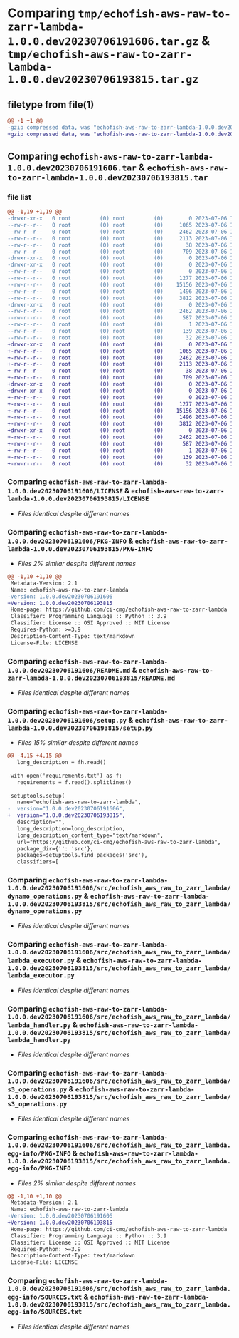 # Comparing `tmp/echofish-aws-raw-to-zarr-lambda-1.0.0.dev20230706191606.tar.gz` & `tmp/echofish-aws-raw-to-zarr-lambda-1.0.0.dev20230706193815.tar.gz`

## filetype from file(1)

```diff
@@ -1 +1 @@
-gzip compressed data, was "echofish-aws-raw-to-zarr-lambda-1.0.0.dev20230706191606.tar", last modified: Thu Jul  6 19:17:06 2023, max compression
+gzip compressed data, was "echofish-aws-raw-to-zarr-lambda-1.0.0.dev20230706193815.tar", last modified: Thu Jul  6 19:39:16 2023, max compression
```

## Comparing `echofish-aws-raw-to-zarr-lambda-1.0.0.dev20230706191606.tar` & `echofish-aws-raw-to-zarr-lambda-1.0.0.dev20230706193815.tar`

### file list

```diff
@@ -1,19 +1,19 @@
-drwxr-xr-x   0 root         (0) root         (0)        0 2023-07-06 19:17:06.223051 echofish-aws-raw-to-zarr-lambda-1.0.0.dev20230706191606/
--rw-r--r--   0 root         (0) root         (0)     1065 2023-07-06 19:16:02.000000 echofish-aws-raw-to-zarr-lambda-1.0.0.dev20230706191606/LICENSE
--rw-r--r--   0 root         (0) root         (0)     2462 2023-07-06 19:17:06.223051 echofish-aws-raw-to-zarr-lambda-1.0.0.dev20230706191606/PKG-INFO
--rw-r--r--   0 root         (0) root         (0)     2113 2023-07-06 19:16:02.000000 echofish-aws-raw-to-zarr-lambda-1.0.0.dev20230706191606/README.md
--rw-r--r--   0 root         (0) root         (0)       38 2023-07-06 19:17:06.223051 echofish-aws-raw-to-zarr-lambda-1.0.0.dev20230706191606/setup.cfg
--rw-r--r--   0 root         (0) root         (0)      709 2023-07-06 19:17:01.000000 echofish-aws-raw-to-zarr-lambda-1.0.0.dev20230706191606/setup.py
-drwxr-xr-x   0 root         (0) root         (0)        0 2023-07-06 19:17:06.219051 echofish-aws-raw-to-zarr-lambda-1.0.0.dev20230706191606/src/
-drwxr-xr-x   0 root         (0) root         (0)        0 2023-07-06 19:17:06.223051 echofish-aws-raw-to-zarr-lambda-1.0.0.dev20230706191606/src/echofish_aws_raw_to_zarr_lambda/
--rw-r--r--   0 root         (0) root         (0)        0 2023-07-06 19:16:02.000000 echofish-aws-raw-to-zarr-lambda-1.0.0.dev20230706191606/src/echofish_aws_raw_to_zarr_lambda/__init__.py
--rw-r--r--   0 root         (0) root         (0)     1277 2023-07-06 19:16:02.000000 echofish-aws-raw-to-zarr-lambda-1.0.0.dev20230706191606/src/echofish_aws_raw_to_zarr_lambda/dynamo_operations.py
--rw-r--r--   0 root         (0) root         (0)    15156 2023-07-06 19:16:02.000000 echofish-aws-raw-to-zarr-lambda-1.0.0.dev20230706191606/src/echofish_aws_raw_to_zarr_lambda/lambda_executor.py
--rw-r--r--   0 root         (0) root         (0)     1496 2023-07-06 19:16:02.000000 echofish-aws-raw-to-zarr-lambda-1.0.0.dev20230706191606/src/echofish_aws_raw_to_zarr_lambda/lambda_handler.py
--rw-r--r--   0 root         (0) root         (0)     3812 2023-07-06 19:16:02.000000 echofish-aws-raw-to-zarr-lambda-1.0.0.dev20230706191606/src/echofish_aws_raw_to_zarr_lambda/s3_operations.py
-drwxr-xr-x   0 root         (0) root         (0)        0 2023-07-06 19:17:06.223051 echofish-aws-raw-to-zarr-lambda-1.0.0.dev20230706191606/src/echofish_aws_raw_to_zarr_lambda.egg-info/
--rw-r--r--   0 root         (0) root         (0)     2462 2023-07-06 19:17:06.000000 echofish-aws-raw-to-zarr-lambda-1.0.0.dev20230706191606/src/echofish_aws_raw_to_zarr_lambda.egg-info/PKG-INFO
--rw-r--r--   0 root         (0) root         (0)      587 2023-07-06 19:17:06.000000 echofish-aws-raw-to-zarr-lambda-1.0.0.dev20230706191606/src/echofish_aws_raw_to_zarr_lambda.egg-info/SOURCES.txt
--rw-r--r--   0 root         (0) root         (0)        1 2023-07-06 19:17:06.000000 echofish-aws-raw-to-zarr-lambda-1.0.0.dev20230706191606/src/echofish_aws_raw_to_zarr_lambda.egg-info/dependency_links.txt
--rw-r--r--   0 root         (0) root         (0)      139 2023-07-06 19:17:06.000000 echofish-aws-raw-to-zarr-lambda-1.0.0.dev20230706191606/src/echofish_aws_raw_to_zarr_lambda.egg-info/requires.txt
--rw-r--r--   0 root         (0) root         (0)       32 2023-07-06 19:17:06.000000 echofish-aws-raw-to-zarr-lambda-1.0.0.dev20230706191606/src/echofish_aws_raw_to_zarr_lambda.egg-info/top_level.txt
+drwxr-xr-x   0 root         (0) root         (0)        0 2023-07-06 19:39:16.854461 echofish-aws-raw-to-zarr-lambda-1.0.0.dev20230706193815/
+-rw-r--r--   0 root         (0) root         (0)     1065 2023-07-06 19:38:10.000000 echofish-aws-raw-to-zarr-lambda-1.0.0.dev20230706193815/LICENSE
+-rw-r--r--   0 root         (0) root         (0)     2462 2023-07-06 19:39:16.850461 echofish-aws-raw-to-zarr-lambda-1.0.0.dev20230706193815/PKG-INFO
+-rw-r--r--   0 root         (0) root         (0)     2113 2023-07-06 19:38:10.000000 echofish-aws-raw-to-zarr-lambda-1.0.0.dev20230706193815/README.md
+-rw-r--r--   0 root         (0) root         (0)       38 2023-07-06 19:39:16.854461 echofish-aws-raw-to-zarr-lambda-1.0.0.dev20230706193815/setup.cfg
+-rw-r--r--   0 root         (0) root         (0)      709 2023-07-06 19:39:12.000000 echofish-aws-raw-to-zarr-lambda-1.0.0.dev20230706193815/setup.py
+drwxr-xr-x   0 root         (0) root         (0)        0 2023-07-06 19:39:16.850461 echofish-aws-raw-to-zarr-lambda-1.0.0.dev20230706193815/src/
+drwxr-xr-x   0 root         (0) root         (0)        0 2023-07-06 19:39:16.850461 echofish-aws-raw-to-zarr-lambda-1.0.0.dev20230706193815/src/echofish_aws_raw_to_zarr_lambda/
+-rw-r--r--   0 root         (0) root         (0)        0 2023-07-06 19:38:10.000000 echofish-aws-raw-to-zarr-lambda-1.0.0.dev20230706193815/src/echofish_aws_raw_to_zarr_lambda/__init__.py
+-rw-r--r--   0 root         (0) root         (0)     1277 2023-07-06 19:38:10.000000 echofish-aws-raw-to-zarr-lambda-1.0.0.dev20230706193815/src/echofish_aws_raw_to_zarr_lambda/dynamo_operations.py
+-rw-r--r--   0 root         (0) root         (0)    15156 2023-07-06 19:38:10.000000 echofish-aws-raw-to-zarr-lambda-1.0.0.dev20230706193815/src/echofish_aws_raw_to_zarr_lambda/lambda_executor.py
+-rw-r--r--   0 root         (0) root         (0)     1496 2023-07-06 19:38:10.000000 echofish-aws-raw-to-zarr-lambda-1.0.0.dev20230706193815/src/echofish_aws_raw_to_zarr_lambda/lambda_handler.py
+-rw-r--r--   0 root         (0) root         (0)     3812 2023-07-06 19:38:10.000000 echofish-aws-raw-to-zarr-lambda-1.0.0.dev20230706193815/src/echofish_aws_raw_to_zarr_lambda/s3_operations.py
+drwxr-xr-x   0 root         (0) root         (0)        0 2023-07-06 19:39:16.850461 echofish-aws-raw-to-zarr-lambda-1.0.0.dev20230706193815/src/echofish_aws_raw_to_zarr_lambda.egg-info/
+-rw-r--r--   0 root         (0) root         (0)     2462 2023-07-06 19:39:16.000000 echofish-aws-raw-to-zarr-lambda-1.0.0.dev20230706193815/src/echofish_aws_raw_to_zarr_lambda.egg-info/PKG-INFO
+-rw-r--r--   0 root         (0) root         (0)      587 2023-07-06 19:39:16.000000 echofish-aws-raw-to-zarr-lambda-1.0.0.dev20230706193815/src/echofish_aws_raw_to_zarr_lambda.egg-info/SOURCES.txt
+-rw-r--r--   0 root         (0) root         (0)        1 2023-07-06 19:39:16.000000 echofish-aws-raw-to-zarr-lambda-1.0.0.dev20230706193815/src/echofish_aws_raw_to_zarr_lambda.egg-info/dependency_links.txt
+-rw-r--r--   0 root         (0) root         (0)      139 2023-07-06 19:39:16.000000 echofish-aws-raw-to-zarr-lambda-1.0.0.dev20230706193815/src/echofish_aws_raw_to_zarr_lambda.egg-info/requires.txt
+-rw-r--r--   0 root         (0) root         (0)       32 2023-07-06 19:39:16.000000 echofish-aws-raw-to-zarr-lambda-1.0.0.dev20230706193815/src/echofish_aws_raw_to_zarr_lambda.egg-info/top_level.txt
```

### Comparing `echofish-aws-raw-to-zarr-lambda-1.0.0.dev20230706191606/LICENSE` & `echofish-aws-raw-to-zarr-lambda-1.0.0.dev20230706193815/LICENSE`

 * *Files identical despite different names*

### Comparing `echofish-aws-raw-to-zarr-lambda-1.0.0.dev20230706191606/PKG-INFO` & `echofish-aws-raw-to-zarr-lambda-1.0.0.dev20230706193815/PKG-INFO`

 * *Files 2% similar despite different names*

```diff
@@ -1,10 +1,10 @@
 Metadata-Version: 2.1
 Name: echofish-aws-raw-to-zarr-lambda
-Version: 1.0.0.dev20230706191606
+Version: 1.0.0.dev20230706193815
 Home-page: https://github.com/ci-cmg/echofish-aws-raw-to-zarr-lambda
 Classifier: Programming Language :: Python :: 3.9
 Classifier: License :: OSI Approved :: MIT License
 Requires-Python: >=3.9
 Description-Content-Type: text/markdown
 License-File: LICENSE
```

### Comparing `echofish-aws-raw-to-zarr-lambda-1.0.0.dev20230706191606/README.md` & `echofish-aws-raw-to-zarr-lambda-1.0.0.dev20230706193815/README.md`

 * *Files identical despite different names*

### Comparing `echofish-aws-raw-to-zarr-lambda-1.0.0.dev20230706191606/setup.py` & `echofish-aws-raw-to-zarr-lambda-1.0.0.dev20230706193815/setup.py`

 * *Files 15% similar despite different names*

```diff
@@ -4,15 +4,15 @@
   long_description = fh.read()
 
 with open('requirements.txt') as f:
   requirements = f.read().splitlines()
 
 setuptools.setup(
   name="echofish-aws-raw-to-zarr-lambda",
-  version="1.0.0.dev20230706191606",
+  version="1.0.0.dev20230706193815",
   description="",
   long_description=long_description,
   long_description_content_type="text/markdown",
   url="https://github.com/ci-cmg/echofish-aws-raw-to-zarr-lambda",
   package_dir={'': 'src'},
   packages=setuptools.find_packages('src'),
   classifiers=[
```

### Comparing `echofish-aws-raw-to-zarr-lambda-1.0.0.dev20230706191606/src/echofish_aws_raw_to_zarr_lambda/dynamo_operations.py` & `echofish-aws-raw-to-zarr-lambda-1.0.0.dev20230706193815/src/echofish_aws_raw_to_zarr_lambda/dynamo_operations.py`

 * *Files identical despite different names*

### Comparing `echofish-aws-raw-to-zarr-lambda-1.0.0.dev20230706191606/src/echofish_aws_raw_to_zarr_lambda/lambda_executor.py` & `echofish-aws-raw-to-zarr-lambda-1.0.0.dev20230706193815/src/echofish_aws_raw_to_zarr_lambda/lambda_executor.py`

 * *Files identical despite different names*

### Comparing `echofish-aws-raw-to-zarr-lambda-1.0.0.dev20230706191606/src/echofish_aws_raw_to_zarr_lambda/lambda_handler.py` & `echofish-aws-raw-to-zarr-lambda-1.0.0.dev20230706193815/src/echofish_aws_raw_to_zarr_lambda/lambda_handler.py`

 * *Files identical despite different names*

### Comparing `echofish-aws-raw-to-zarr-lambda-1.0.0.dev20230706191606/src/echofish_aws_raw_to_zarr_lambda/s3_operations.py` & `echofish-aws-raw-to-zarr-lambda-1.0.0.dev20230706193815/src/echofish_aws_raw_to_zarr_lambda/s3_operations.py`

 * *Files identical despite different names*

### Comparing `echofish-aws-raw-to-zarr-lambda-1.0.0.dev20230706191606/src/echofish_aws_raw_to_zarr_lambda.egg-info/PKG-INFO` & `echofish-aws-raw-to-zarr-lambda-1.0.0.dev20230706193815/src/echofish_aws_raw_to_zarr_lambda.egg-info/PKG-INFO`

 * *Files 2% similar despite different names*

```diff
@@ -1,10 +1,10 @@
 Metadata-Version: 2.1
 Name: echofish-aws-raw-to-zarr-lambda
-Version: 1.0.0.dev20230706191606
+Version: 1.0.0.dev20230706193815
 Home-page: https://github.com/ci-cmg/echofish-aws-raw-to-zarr-lambda
 Classifier: Programming Language :: Python :: 3.9
 Classifier: License :: OSI Approved :: MIT License
 Requires-Python: >=3.9
 Description-Content-Type: text/markdown
 License-File: LICENSE
```

### Comparing `echofish-aws-raw-to-zarr-lambda-1.0.0.dev20230706191606/src/echofish_aws_raw_to_zarr_lambda.egg-info/SOURCES.txt` & `echofish-aws-raw-to-zarr-lambda-1.0.0.dev20230706193815/src/echofish_aws_raw_to_zarr_lambda.egg-info/SOURCES.txt`

 * *Files identical despite different names*


